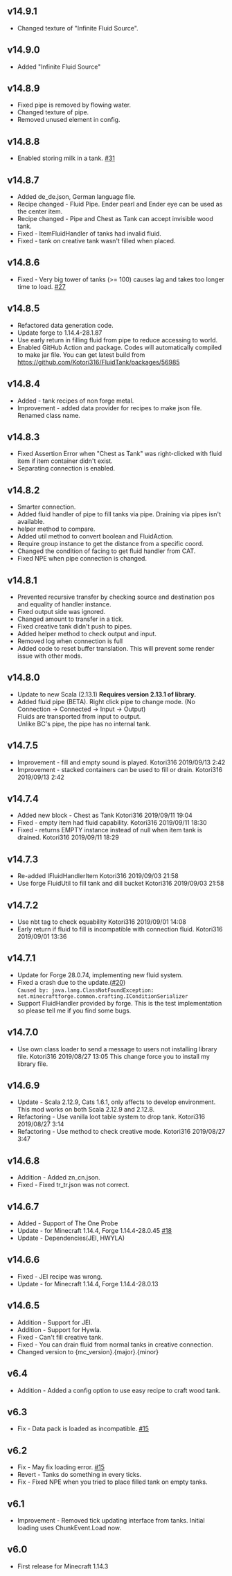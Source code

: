 ## v14.9.1
- Changed texture of "Infinite Fluid Source".

## v14.9.0
- Added "Infinite Fluid Source"

## v14.8.9
- Fixed pipe is removed by flowing water.
- Changed texture of pipe.
- Removed unused element in config.

## v14.8.8
- Enabled storing milk in a tank. [#31](https://github.com/Kotori316/FluidTank/pull/31)

## v14.8.7
- Added de_de.json, German language file.
- Recipe changed - Fluid Pipe. Ender pearl and Ender eye can be used as the center item.
- Recipe changed - Pipe and Chest as Tank can accept invisible wood tank.
- Fixed - ItemFluidHandler of tanks had invalid fluid.
- Fixed - tank on creative tank wasn't filled when placed.

## v14.8.6
- Fixed - Very big tower of tanks (>= 100) causes lag and takes too longer time to load. [#27](https://github.com/Kotori316/FluidTank/issues/27)

## v14.8.5
- Refactored data generation code.
- Update forge to 1.14.4-28.1.87
- Use early return in filling fluid from pipe to reduce accessing to world.
- Enabled GitHub Action and package. Codes will automatically compiled to make jar file.
You can get latest build from https://github.com/Kotori316/FluidTank/packages/56985

## v14.8.4
- Added - tank recipes of non forge metal.
- Improvement - added data provider for recipes to make json file. Renamed class name.

## v14.8.3
- Fixed Assertion Error when "Chest as Tank" was right-clicked with fluid item if item container didn't exist.
- Separating connection is enabled.

## v14.8.2
- Smarter connection.
- Added fluid handler of pipe to fill tanks via pipe. Draining via pipes isn't available.
- helper method to compare.
- Added util method to convert boolean and FluidAction.
- Require group instance to get the distance from a specific coord.
- Changed the condition of facing to get fluid handler from CAT.
- Fixed NPE when pipe connection is changed.

## v14.8.1
- Prevented recursive transfer by checking source and destination pos and equality of handler instance.
- Fixed output side was ignored.
- Changed amount to transfer in a tick.
- Fixed creative tank didn't push to pipes.
- Added helper method to check output and input.
- Removed log when connection is full
- Added code to reset buffer translation. This will prevent some render issue with other mods.

## v14.8.0
- Update to new Scala (2.13.1) **Requires version 2.13.1 of library.**
- Added fluid pipe (BETA). Right click pipe to change mode. (No Connection -> Connected -> Input -> Output)  
  Fluids are transported from input to output.  
  Unlike BC's pipe, the pipe has no internal tank.

## v14.7.5
* Improvement - fill and empty sound is played. Kotori316 2019/09/13 2:42
* Improvement - stacked containers can be used to fill or drain. Kotori316 2019/09/13 2:42

## v14.7.4
* Added new block - Chest as Tank Kotori316 2019/09/11 19:04
* Fixed - empty item had fluid capability. Kotori316 2019/09/11 18:30
* Fixed - returns EMPTY instance instead of null when item tank is drained. Kotori316 2019/09/11 18:29

## v14.7.3
* Re-added IFluidHandlerItem Kotori316 2019/09/03 21:58
* Use forge FluidUtil to fill tank and dill bucket Kotori316 2019/09/03 21:58

## v14.7.2
* Use nbt tag to check equability Kotori316 2019/09/01 14:08
* Early return if fluid to fill is incompatible with connection fluid. Kotori316 2019/09/01 13:36

## v14.7.1
* Update for Forge 28.0.74, implementing new fluid system.
* Fixed a crash due to the update.([#20](https://github.com/Kotori316/FluidTank/issues/20))  
  `Caused by: java.lang.ClassNotFoundException: net.minecraftforge.common.crafting.IConditionSerializer`
* Support FluidHandler provided by forge. This is the test implementation so please tell me if you find some bugs.

## v14.7.0
* Use own class loader to send a message to users not installing library file. Kotori316 2019/08/27 13:05
  This change force you to install my library file.

## v14.6.9
* Update - Scala 2.12.9, Cats 1.6.1, only affects to develop environment. This mod works on both Scala 2.12.9 and 2.12.8.
* Refactoring - Use vanilla loot table system to drop tank. Kotori316 2019/08/27 3:14
* Refactoring - Use method to check creative mode. Kotori316 2019/08/27 3:47

## v14.6.8
* Addition - Added zn_cn.json.
* Fixed - Fixed tr_tr.json was not correct.

## v14.6.7
* Added - Support of The One Probe
* Update - for Minecraft 1.14.4, Forge 1.14.4-28.0.45 [#18](https://github.com/Kotori316/FluidTank/issues/18)
* Update - Dependencies(JEI, HWYLA)

## v14.6.6
* Fixed - JEI recipe was wrong.
* Update - for Minecraft 1.14.4, Forge 1.14.4-28.0.13

## v14.6.5
* Addition - Support for JEI.
* Addition - Support for Hywla.
* Fixed - Can't fill creative tank.
* Fixed - You can drain fluid from normal tanks in creative connection.
* Changed version to {mc_version}.{major}.{minor}

## v6.4
* Addition - Added a config option to use easy recipe to craft wood tank.

## v6.3
* Fix - Data pack is loaded as incompatible. [#15](https://github.com/Kotori316/FluidTank/issues/15)

## v6.2
* Fix - May fix loading error. [#15](https://github.com/Kotori316/FluidTank/issues/15)
* Revert - Tanks do something in every ticks.
* Fix - Fixed NPE when you tried to place filled tank on empty tanks.

## v6.1
* Improvement - Removed tick updating interface from tanks. Initial loading uses ChunkEvent.Load now.

## v6.0
* First release for Minecraft 1.14.3
